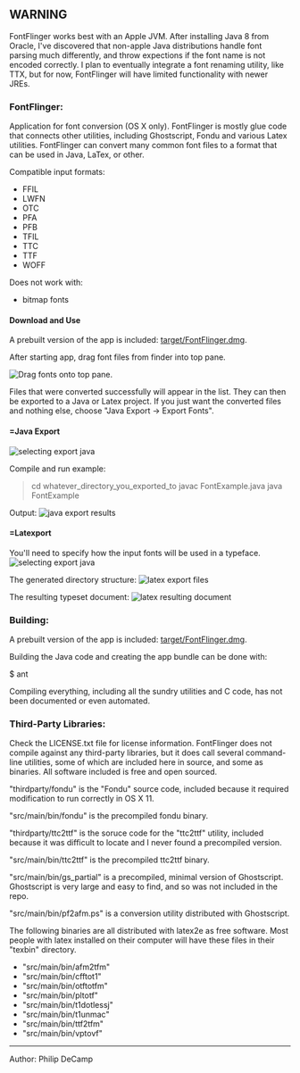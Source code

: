 ## WARNING

FontFlinger works best with an Apple JVM. After installing Java 8 from Oracle, I've discovered that 
non-apple Java distributions handle font parsing much differently, and throw expections if the 
font name is not encoded correctly. I plan to eventually integrate a font renaming utility, like TTX, 
but for now, FontFlinger will have limited functionality with newer JREs.

### FontFlinger:

Application for font conversion (OS X only). FontFlinger is mostly glue code that connects other utilities,
including Ghostscript, Fondu and various Latex utilities. FontFlinger can convert many common
font files to a format that can be used in Java, LaTex, or other.

Compatible input formats:
- FFIL
- LWFN
- OTC
- PFA
- PFB
- TFIL
- TTC
- TTF
- WOFF

Does not work with:
- bitmap fonts


#### Download and Use

A prebuilt version of the app is included: [target/FontFlinger.dmg]("target/FontFlinger.dmg").

After starting app, drag font files from finder into top pane.

![Drag fonts onto top pane.](docs/readme/step_import.png)

Files that were converted successfully will appear in the list. They can then be exported to a Java or 
Latex project. If you just want the converted files and nothing else, choose "Java Export -> Export Fonts".


####  =Java Export
![selecting export java](docs/readme/java_export_wizard.png?raw=true)

Compile and run example:
> cd whatever_directory_you_exported_to
> javac FontExample.java
> java FontExample

Output:
![java export results](docs/readme/java_export_results.png?raw=true)


#### =Latexport
You'll need to specify how the input fonts will be used in a typeface.
![selecting export java](docs/readme/latex_export_wizard.png?raw=true)

The generated directory structure:
![latex export files](docs/readme/latex_export_files.png?raw=true)

The resulting typeset document:
![latex resulting document](docs/readme/latex_export_results.png?raw=true)



### Building:

A prebuilt version of the app is included: [target/FontFlinger.dmg]("target/FontFlinger.dmg").

Building the Java code and creating the app bundle can be done with:

$ ant

Compiling everything, including all the sundry utilities and C code, has not been documented 
or even automated.


### Third-Party Libraries:

Check the LICENSE.txt file for license information. FontFlinger does not compile against any third-party libraries, but
it does call several command-line utilities, some of which are included here in source, and some as binaries. All
software included is free and open sourced.

"thirdparty/fondu" is the "Fondu" source code, included because it required modification to run correctly in OS X 11.

"src/main/bin/fondu" is the precompiled fondu binary.

"thirdparty/ttc2ttf" is the soruce code for the "ttc2ttf" utility, included because it was difficult to locate and
I never found a precompiled version.

"src/main/bin/ttc2ttf" is the precompiled ttc2ttf binary.

"src/main/bin/gs_partial" is a precompiled, minimal version of Ghostscript. Ghostscript is very large and easy to
find, and so was not included in the repo.

"src/main/bin/pf2afm.ps" is a conversion utility distributed with Ghostscript.

The following binaries are all distributed with latex2e as free software. Most people with latex installed on their
computer will have these files in their "texbin" directory.
- "src/main/bin/afm2tfm"
- "src/main/bin/cfftot1"
- "src/main/bin/otftotfm"
- "src/main/bin/pltotf"
- "src/main/bin/t1dotlessj"
- "src/main/bin/t1unmac"
- "src/main/bin/ttf2tfm"
- "src/main/bin/vptovf"

---
Author: Philip DeCamp

